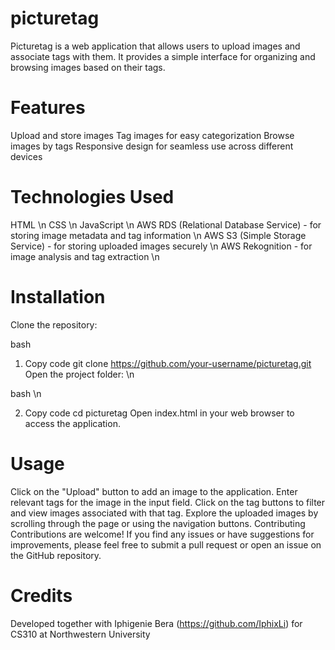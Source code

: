 # picturetag

Picturetag is a web application that allows users to upload images and associate tags with them. It provides a simple interface for organizing and browsing images based on their tags.

# Features
Upload and store images
Tag images for easy categorization
Browse images by tags
Responsive design for seamless use across different devices

# Technologies Used
 HTML \n
 CSS \n
 JavaScript \n
 AWS RDS (Relational Database Service) - for storing image metadata and tag information \n
 AWS S3 (Simple Storage Service) - for storing uploaded images securely \n
 AWS Rekognition - for image analysis and tag extraction \n

# Installation
Clone the repository:

bash

1) Copy code 
git clone https://github.com/your-username/picturetag.git
Open the project folder: \n

bash \n

2) Copy code
cd picturetag
Open index.html in your web browser to access the application.

# Usage
Click on the "Upload" button to add an image to the application.
Enter relevant tags for the image in the input field.
Click on the tag buttons to filter and view images associated with that tag.
Explore the uploaded images by scrolling through the page or using the navigation buttons.
Contributing
Contributions are welcome! If you find any issues or have suggestions for improvements, please feel free to submit a pull request or open an issue on the GitHub repository.

# Credits
Developed together with Iphigenie Bera (https://github.com/IphixLi) for CS310 at Northwestern University


